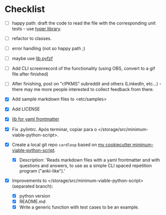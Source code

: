 # Checklist

- [ ] happy path: draft the code to read the file with the corresponding unit tests - use [typer library](https://github.com/tiangolo/typer).

- [ ] refactor to classes.

- [ ] error handling (not so happy path ;)

- [ ] maybe use [lib pyfzf](https://github.com/nk412/pyfzf)

- [ ] Add CLI screenrecord of the functionality (using OBS, convert to a gif file after finished)

- [ ] After finishing, post on "r/PKMS" subreddit and others (LinkedIn, etc...) - there may me more people interested to collect feedback from there.

- [x] Add sample markdown files to <etc/samples>

- [x] Add LICENSE

- [x] [lib for yaml frontmatter](https://github.com/eyeseast/python-frontmatter)

- [x] Fix .pylintrc. Após terminar, copiar para o </storage/src/minimum-viable-python-script>.

- [x] Create a local git repo `cardloop` based on [my cookiecutter minimum-viable-python-script](https://github.com/tiagoprn/minimum-viable-python-script).
    - [x] Description: 'Reads markdown files with a yaml frontmatter and with questions and answers, to use as a simple CLI spaced repetition program ("anki-like").'

- [x] Improvements to </storage/src/minimum-viable-python-script> (separated branch):
	- [x] python version
	- [x] README.md
	- [x] Write a generic function with test cases to be an example.
